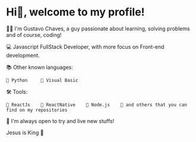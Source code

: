 # Hi👋, welcome to my profile!

🧑🏻 I'm Gustavo Chaves, a guy passionate about learning, solving problems and of course, coding!

💻 Javascript FullStack Developer, with more focus on Front-end development.

📚 Other known languages:

    🔸 Python     🔸 Visual Basic

🛠 Tools:
 
    🔸 ReactJs    🔸 ReactNative    🔸 Node.js    🔸 and others that you can find on my repositories

📍 I'm always open to try and live new stuffs!

Jesus is King 👑
